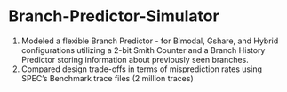 # Branch-Predictor-Simulator


1. Modeled a flexible Branch Predictor - for Bimodal, Gshare, and Hybrid configurations utilizing a 2-bit Smith Counter and a Branch History
Predictor storing information about previously seen branches.
2. Compared design trade-offs in terms of misprediction rates using SPEC’s Benchmark trace files (2 million traces)
